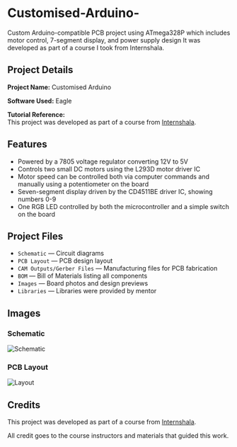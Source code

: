 # Customised-Arduino-
Custom Arduino-compatible PCB project using ATmega328P which includes motor control, 7-segment display, and power supply design
It was developed as part of a course I took from Internshala.

## Project Details

**Project Name:** Customised Arduino

**Software Used:** Eagle 

**Tutorial Reference:**  
This project was developed as part of a course from [Internshala](https://internshala.com/).

## Features

- Powered by a 7805 voltage regulator converting 12V to 5V  
- Controls two small DC motors using the L293D motor driver IC  
- Motor speed can be controlled both via computer commands and manually using a potentiometer on the board  
- Seven-segment display driven by the CD4511BE driver IC, showing numbers 0-9  
- One RGB LED controlled by both the microcontroller and a simple switch on the board

## Project Files

- `Schematic` — Circuit diagrams  
- `PCB Layout` — PCB design layout  
- `CAM Outputs/Gerber Files` — Manufacturing files for PCB fabrication  
- `BOM` — Bill of Materials listing all components   
- `Images` — Board photos and design previews  
- `Libraries` — Libraries were provided by mentor

  
## Images

### Schematic

![Schematic](https://github.com/user-attachments/assets/e7da52d5-7a1a-4905-8324-90ac91e43823)


### PCB Layout

![Layout](https://github.com/user-attachments/assets/032a7324-a3cc-45f3-9518-8122f3012f0d)

## Credits

This project was developed as part of a course from [Internshala](https://internshala.com/).  

All credit goes to the course instructors and materials that guided this work.

